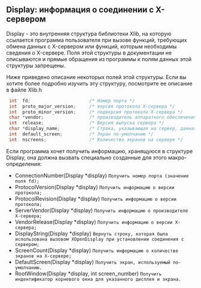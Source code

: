 ## Display: информация о соединении с X-сервером

 Display - это внутренняя структура библиотеки Xlib, на которую ссылается программа пользователя при вызове функций, 
требующих обмена данных с X-сервером или функций, которым необходимы сведения о X-сервере. 
Поля этой структуры в документации не описываются и прямые обращения из программы к полям данных этой структуры запрещены.

 Ниже приведено описание некоторых полей этой структуры. Если вы хотите более подробно изучить эту структуру, посмотрите ее описание в файле Xlib.h
```C++
 int  fd;                      /* Номер порта */
 int  proto_major_version;     /* версия протокола X-сервера */
 int  proto_minor_version;     /* подверсия протокола X-сервера */
 char *vendor;                 /* производитель аппаратного обеспечения сервера */
 int  release;                 /* Версия выпуска сервера */
 char *display_name;           /* Строка, указывающая на сервер, данная программой при подключении */
 int  default_screen;          /* Экран по-умолчанию */
 int  nscreens;                /* Количество экранов на сервере */
 ```
Если программа хочет получить информацию, хранящуюся в структуре Display, она должна вызвать специально созданные для этого макро-определения:

- ConnectionNumber(Display *display) `Получить номер порта (значение поля fd);`
- ProtocolVersion(Display *display) `Получить информацию о версии протокола;`
- ProtocolRevision(Display *display) `Получить информацию о версии протокола;`
- ServerVendor(Display *display) `Получить информацию о производителе X-сервера;`
- VendorRelease(Display *display) `Получить информацию о версии X-сервера;`
- DisplayString(Display *display) `Вернуть строку, которая была использована вызовом XOpenDisplay при установлении соединения с сервером;`
- ScreenCount(Display *display) `Получить информацию о количестве экранов на X-сервере;`
- DefaultScreen(Display *display) `Получить экран, используемый по-умолчанию.`
- RootWindow(Display *display, int screen_number) `Получить индентификатор корневого окна для указанного дисплея и экрана.`
